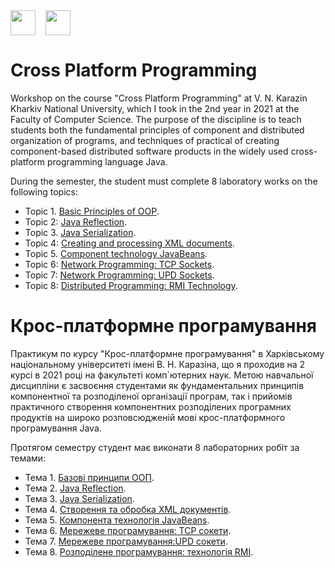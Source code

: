 <div style="display: flex;">
    <img src="https://static8.tgstat.ru/channels/_0/ce/ceecb42fcf878251779474152143188f.jpg" width="40" height="40">
    &nbsp;&nbsp;&nbsp;&nbsp;
    <img src="http://geometry.karazin.ua/themes/frontend/images/univer_logo.jpg" width="40" height="40">
</div>

# Cross Platform Programming
Workshop on the course "Cross Platform Programming" at V. N. Karazin Kharkiv National University, which I took in the 2nd year in 2021 at the Faculty of Computer Science. The purpose of the discipline is to teach students both the fundamental  principles of 
component and distributed organization of programs, and techniques of practical  of creating component-based distributed software products in the widely used  cross-platform programming language Java.

During the semester, the student must complete 8 laboratory works on the following topics:
- Topic 1. [Basic Principles of OOP](https://github.com/MaksymAndreiev/CrossPlatformProgramming/tree/master/Task%201.%20OOP%20Basics%20and%20Numerical%20Methods).
- Topic 2: [Java Reflection](https://github.com/MaksymAndreiev/CrossPlatformProgramming/tree/master/Task%202.%20Java%20Reflection).
- Topic 3. [Java Serialization](https://github.com/MaksymAndreiev/CrossPlatformProgramming/tree/master/Task%203.%20Serialization).
- Topic 4: [Creating and processing XML documents](https://github.com/MaksymAndreiev/CrossPlatformProgramming/tree/master/Task%204.%20Java%20%26%20XML).
- Topic 5. [Component technology JavaBeans](https://github.com/MaksymAndreiev/CrossPlatformProgramming/tree/master/Task%205.%20Java%20Beans).
- Topic 6: [Network Programming: TCP Sockets](https://github.com/MaksymAndreiev/CrossPlatformProgramming/tree/master/Task%206.%20Java%20Net%20Programming%20(TCP%20Sockets)).
- Topic 7: [Network Programming: UPD Sockets](https://github.com/MaksymAndreiev/CrossPlatformProgramming/tree/master/Task%207.%20Java%20Net%20Programming%20(UDP%20Sockets)).
- Topic 8: [Distributed Programming: RMI Technology](https://github.com/MaksymAndreiev/CrossPlatformProgramming/tree/master/Task%208.%20RMI).

# Крос-платформне програмування
Практикум по курсу "Крос-платформне програмування" в Харківському національному університеті імені В. Н. Каразіна, що я проходив на 2 курсі в 2021 році на факультеті комп`ютерних наук. Метою навчальної дисципліни є засвоєння студентами як фундаментальних 
принципів компонентної та розподіленої організації програм, так і прийомів практичного 
створення компонентних розподілених програмних продуктів на широко розповсюдженій 
мові крос-платформного програмування Java.

Протягом семестру студент має виконати 8 лабораторних робіт за темами:
- Тема 1. [Базові принципи ООП](https://github.com/MaksymAndreiev/CrossPlatformProgramming/tree/master/Task%201.%20OOP%20Basics%20and%20Numerical%20Methods).
- Тема 2. [Java Reflection](https://github.com/MaksymAndreiev/CrossPlatformProgramming/tree/master/Task%202.%20Java%20Reflection).
- Тема 3. [Java Serialization](https://github.com/MaksymAndreiev/CrossPlatformProgramming/tree/master/Task%203.%20Serialization).
- Тема 4. [Створення та обробка XML документів](https://github.com/MaksymAndreiev/CrossPlatformProgramming/tree/master/Task%204.%20Java%20%26%20XML).
- Тема 5. [Компонента технологія JavaBeans](https://github.com/MaksymAndreiev/CrossPlatformProgramming/tree/master/Task%205.%20Java%20Beans).
- Тема 6. [Мережеве програмування: TCP сокети](https://github.com/MaksymAndreiev/CrossPlatformProgramming/tree/master/Task%206.%20Java%20Net%20Programming%20(TCP%20Sockets)).
- Тема 7. [Мережеве програмування:UPD сокети](https://github.com/MaksymAndreiev/CrossPlatformProgramming/tree/master/Task%207.%20Java%20Net%20Programming%20(UDP%20Sockets)).
- Тема 8. [Розподілене програмування: технологія RMI](https://github.com/MaksymAndreiev/CrossPlatformProgramming/tree/master/Task%208.%20RMI).
